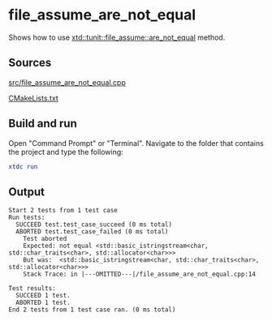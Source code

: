 # file_assume_are_not_equal

Shows how to use [xtd::tunit::file_assume::are_not_equal](https://gammasoft71.github.io/xtd/reference_guides/latest/classxtd_1_1tunit_1_1file__assume.html#a2f028d4c7ebe85856bbf37d19de47f9c) method.

## Sources

[src/file_assume_are_not_equal.cpp](src/file_assume_are_not_equal.cpp)

[CMakeLists.txt](CMakeLists.txt)

## Build and run

Open "Command Prompt" or "Terminal". Navigate to the folder that contains the project and type the following:

```cmake
xtdc run
```

## Output

```
Start 2 tests from 1 test case
Run tests:
  SUCCEED test.test_case_succeed (0 ms total)
  ABORTED test.test_case_failed (0 ms total)
    Test aborted
    Expected: not equal <std::basic_istringstream<char, std::char_traits<char>, std::allocator<char>>>
    But was:  <std::basic_istringstream<char, std::char_traits<char>, std::allocator<char>>>
    Stack Trace: in |---OMITTED---|/file_assume_are_not_equal.cpp:14

Test results:
  SUCCEED 1 test.
  ABORTED 1 test.
End 2 tests from 1 test case ran. (0 ms total)
```
